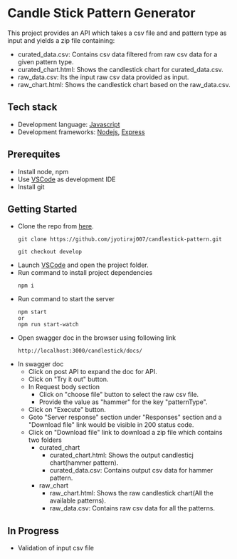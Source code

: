 # Candle Stick Pattern Generator
This project provides an API which takes a csv file and and pattern type as input and yields a zip file containing:
* curated_data.csv: Contains csv data filtered from raw csv data for a given pattern type.
* curated_chart.html: Shows the candlestick chart for curated_data.csv.
* raw_data.csv: Its the input raw csv data provided as input.
* raw_chart.html: Shows the candlestick chart based on the raw_data.csv.

## Tech stack
* Development language: [Javascript][js]
* Development frameworks: [Nodejs][node], [Express][express]

## Prerequites
* Install node, npm
* Use [VSCode][vscode] as development IDE
* Install git

## Getting Started
* Clone the repo from [here](https://github.com/jyotiraj007/candlestick-pattern.git).
    ```
    git clone https://github.com/jyotiraj007/candlestick-pattern.git
    ```
    ```
    git checkout develop
    ```
* Launch [VSCode][vscode] and open the project folder.
* Run command to install project dependencies
    ```
    npm i
    ```
* Run command to start the server
    ```
    npm start 
    or 
    npm run start-watch
    ```
* Open swagger doc in the browser using following link
    ```
    http://localhost:3000/candlestick/docs/
    ```
* In swagger doc 
    - Click on post API to expand the doc for API.
    - Click on "Try it out" button.
    - In Request body section 
        - Click on "choose file" button to select the raw csv file.
        - Provide the value as "hammer" for the key "patternType".
    - Click on "Execute" button.
    - Goto "Server response" section under "Responses" section and a "Download file" link would be visible in 200 status code.
    - Click on "Download file" link to download a zip file which contains two folders
        - curated_chart
            - curated_chart.html: Shows the output candlesticj chart(hammer pattern).
            - curated_data.csv: Contains output csv data for hammer pattern.
        - raw_chart
            - raw_chart.html: Shows the raw candlestick chart(All the available patterns).
            - raw_data.csv: Contains raw csv data for all the patterns.

## In Progress
* Validation of input csv file






[node]: https://nodejs.org
[express]: http://expressjs.com/
[js]: https://developer.mozilla.org/en-US/docs/Web/JavaScript
[vscode]: https://code.visualstudio.com/
